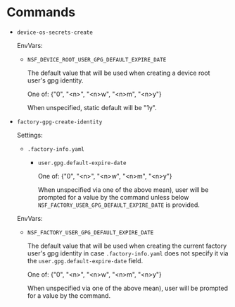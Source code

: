 Commands
========

 -  `device-os-secrets-create`

    EnvVars:

     -  `NSF_DEVICE_ROOT_USER_GPG_DEFAULT_EXPIRE_DATE`

        The default value that will be used when creating a device
        root user's gpg identity.

        One of: {"0", "\<n\>", "\<n\>w", "\<n\>m", "\<n\>y"}

        When unspecified, static default will be "1y".

 -  `factory-gpg-create-identity`

    Settings:

     -  `.factory-info.yaml`

         -  `user.gpg.default-expire-date`

            One of: {"0", "\<n\>", "\<n\>w", "\<n\>m", "\<n\>y"}

            When unspecified via one of the above mean), user will
            be prompted for a value by the command unless below
            `NSF_FACTORY_USER_GPG_DEFAULT_EXPIRE_DATE` is provided.

    EnvVars:

     -  `NSF_FACTORY_USER_GPG_DEFAULT_EXPIRE_DATE`

        The default value that will be used when creating the
        current factory user's gpg identity in case
        `.factory-info.yaml` does not specify it via the
        `user.gpg.default-expire-date` field.

        One of: {"0", "\<n\>", "\<n\>w", "\<n\>m", "\<n\>y"}

        When unspecified via one of the above mean), user will
        be prompted for a value by the command.
